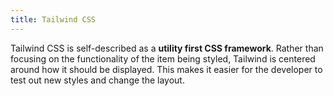 ```yaml
---
title: Tailwind CSS
---
```


Tailwind CSS is self-described as a **utility first CSS framework**. Rather than focusing on the functionality of the item being styled, Tailwind is centered around how it should be displayed. This makes it easier for the developer to test out new styles and change the layout.